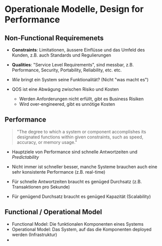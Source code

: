 # Operationale Modelle, Design for Performance

## Non-Functional Requiremenets
- **Constraints**: Limitationen, äussere Einflüsse und das Umfeld des Kunden, z.B. auch Standards und Regulierungen
- **Qualities**: "Service Level Requirements", sind messbar, z.B. Performance, Security, Portability, Reliability, etc. etc.

- *Wie* bringt ein System seine Funktionalität? (Nicht "was macht es")
- QOS ist eine Abwägung zwischen Risiko und Kosten
    - Werden Anforderungen nicht erfüllt, gibt es Business Risiken
    - Wird over-engineered, gibt es unnötige Kosten

## Performance
> "The degree to which a system or component accomplishes its designated functions within given constraints, such as speed, accuracy, or memory usage."

- Hauptziele von Performance sind schnelle Antwortzeiten und *Predictability*
- Nicht immer ist schneller besser, manche Systeme brauchen auch eine sehr konsistente Performance (z.B. real-time)

- Für schnelle Antwortzeiten braucht es genüged Durchsatz (z.B. Transaktionen pro Sekunde)
- Für genügend Durchsatz braucht es genüged Kapazität (Scalability)

## Functional / Operational Model
- Functional Model: Die funktionalen Komponenten eines Systems
- Operational Model: Das System, auf das die Komponenten deployed werden (Infrastruktur)
- 
